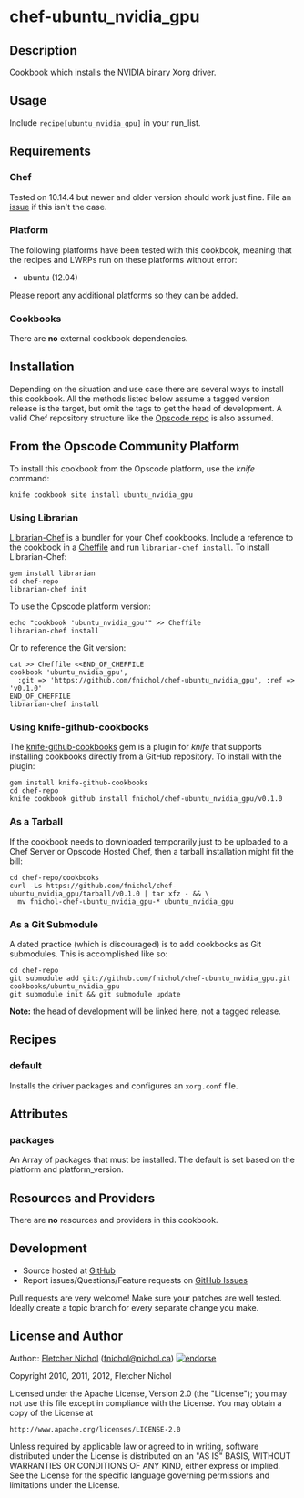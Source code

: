 # <a name="title"></a> chef-ubuntu_nvidia_gpu

## <a name="description"></a> Description

Cookbook which installs the NVIDIA binary Xorg driver.

## <a name="usage"></a> Usage

Include `recipe[ubuntu_nvidia_gpu]` in your run_list.

## <a name="requirements"></a> Requirements

### <a name="requirements-chef"></a> Chef

Tested on 10.14.4 but newer and older version should work just
fine. File an [issue][issues] if this isn't the case.

### <a name="requirements-platform"></a> Platform

The following platforms have been tested with this cookbook, meaning that
the recipes and LWRPs run on these platforms without error:

* ubuntu (12.04)

Please [report][issues] any additional platforms so they can be added.

### <a name="requirements-cookbooks"></a> Cookbooks

There are **no** external cookbook dependencies.

## <a name="installation"></a> Installation

Depending on the situation and use case there are several ways to install
this cookbook. All the methods listed below assume a tagged version release
is the target, but omit the tags to get the head of development. A valid
Chef repository structure like the [Opscode repo][chef_repo] is also assumed.

## <a name="installation-platform"></a> From the Opscode Community Platform

To install this cookbook from the Opscode platform, use the *knife* command:

    knife cookbook site install ubuntu_nvidia_gpu

### <a name="installation-librarian"></a> Using Librarian

[Librarian-Chef][librarian] is a bundler for your Chef cookbooks.
Include a reference to the cookbook in a [Cheffile][cheffile] and run
`librarian-chef install`. To install Librarian-Chef:

    gem install librarian
    cd chef-repo
    librarian-chef init

To use the Opscode platform version:

    echo "cookbook 'ubuntu_nvidia_gpu'" >> Cheffile
    librarian-chef install

Or to reference the Git version:

    cat >> Cheffile <<END_OF_CHEFFILE
    cookbook 'ubuntu_nvidia_gpu',
      :git => 'https://github.com/fnichol/chef-ubuntu_nvidia_gpu', :ref => 'v0.1.0'
    END_OF_CHEFFILE
    librarian-chef install

### <a name="installation-kgc"></a> Using knife-github-cookbooks

The [knife-github-cookbooks][kgc] gem is a plugin for *knife* that supports
installing cookbooks directly from a GitHub repository. To install with the
plugin:

    gem install knife-github-cookbooks
    cd chef-repo
    knife cookbook github install fnichol/chef-ubuntu_nvidia_gpu/v0.1.0

### <a name="installation-tarball"></a> As a Tarball

If the cookbook needs to downloaded temporarily just to be uploaded to a Chef
Server or Opscode Hosted Chef, then a tarball installation might fit the bill:

    cd chef-repo/cookbooks
    curl -Ls https://github.com/fnichol/chef-ubuntu_nvidia_gpu/tarball/v0.1.0 | tar xfz - && \
      mv fnichol-chef-ubuntu_nvidia_gpu-* ubuntu_nvidia_gpu

### <a name="installation-gitsubmodule"></a> As a Git Submodule

A dated practice (which is discouraged) is to add cookbooks as Git
submodules. This is accomplished like so:

    cd chef-repo
    git submodule add git://github.com/fnichol/chef-ubuntu_nvidia_gpu.git cookbooks/ubuntu_nvidia_gpu
    git submodule init && git submodule update

**Note:** the head of development will be linked here, not a tagged release.

## <a name="recipes"></a> Recipes

### <a name="recipes-default"></a> default

Installs the driver packages and configures an `xorg.conf` file.

## <a name="attributes"></a> Attributes

### <a name="attributes-packages"></a> packages

An Array of packages that must be installed. The default is set based on the
platform and platform_version.

## <a name="lwrps"></a> Resources and Providers

There are **no** resources and providers in this cookbook.

## <a name="development"></a> Development

* Source hosted at [GitHub][repo]
* Report issues/Questions/Feature requests on [GitHub Issues][issues]

Pull requests are very welcome! Make sure your patches are well tested.
Ideally create a topic branch for every separate change you make.

## <a name="license"></a> License and Author

Author:: [Fletcher Nichol][fnichol] (<fnichol@nichol.ca>) [![endorse](http://api.coderwall.com/fnichol/endorsecount.png)](http://coderwall.com/fnichol)

Copyright 2010, 2011, 2012, Fletcher Nichol

Licensed under the Apache License, Version 2.0 (the "License");
you may not use this file except in compliance with the License.
You may obtain a copy of the License at

    http://www.apache.org/licenses/LICENSE-2.0

Unless required by applicable law or agreed to in writing, software
distributed under the License is distributed on an "AS IS" BASIS,
WITHOUT WARRANTIES OR CONDITIONS OF ANY KIND, either express or implied.
See the License for the specific language governing permissions and
limitations under the License.

[chef_repo]:        https://github.com/opscode/chef-repo
[cheffile]:         https://github.com/applicationsonline/librarian/blob/master/lib/librarian/chef/templates/Cheffile
[kgc]:              https://github.com/websterclay/knife-github-cookbooks#readme
[librarian]:        https://github.com/applicationsonline/librarian#readme

[fnichol]:      https://github.com/fnichol
[repo]:         https://github.com/fnichol/chef-ubuntu_nvidia_gpu
[issues]:       https://github.com/fnichol/chef-ubuntu_nvidia_gpu/issues
